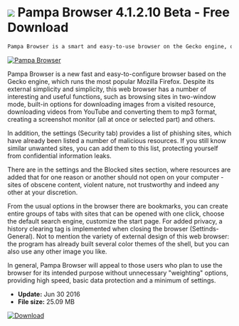 # ![](https://cdn.softexe.net/static/icon/3/pampa-browser-5044.png) Pampa Browser 4.1.2.10 Beta - Free Download

```sh
Pampa Browser is a smart and easy-to-use browser on the Gecko engine, offering the user a number of original features, such as browsing sites in dual view mode, downloading videos from YouTube and converting them to mp3 format and much more
```
[![Pampa Browser](https://gallery.dpcdn.pl/imgc/Tools/69086/g_-_420x350_1.5_-_x20160630131749_0.png)](https://softexe.net/win/internet/browsers/pampa-browser:eRdd.html)

Pampa Browser is a new fast and easy-to-configure browser based on the Gecko engine, which runs the most popular Mozilla Firefox. Despite its external simplicity and simplicity, this web browser has a number of interesting and useful functions, such as browsing sites in two-window mode, built-in options for downloading images from a visited resource, downloading videos from YouTube and converting them to mp3 format, creating a screenshot monitor (all at once or selected part) and others.

In addition, the settings (Security tab) provides a list of phishing sites, which have already been listed a number of malicious resources. If you still know similar unwanted sites, you can add them to this list, protecting yourself from confidential information leaks.

There are in the settings and the Blocked sites section, where resources are added that for one reason or another should not open on your computer - sites of obscene content, violent nature, not trustworthy and indeed any other at your discretion.

From the usual options in the browser there are bookmarks, you can create entire groups of tabs with sites that can be opened with one click, choose the default search engine, customize the start page. For added privacy, a history clearing tag is implemented when closing the browser (Settinds-General). Not to mention the variety of external design of this web browser: the program has already built several color themes of the shell, but you can also use any other image you like.

In general, Pampa Browser will appeal to those users who plan to use the browser for its intended purpose without unnecessary "weighting" options, providing high speed, basic data protection and a minimum of settings.


- **Update:** Jun 30 2016
- **File size:** 25.09 MB

[![Download](https://cdn.softexe.net/static/img/download.png)](https://softexe.net/win/internet/browsers/pampa-browser:eRdd.html)

